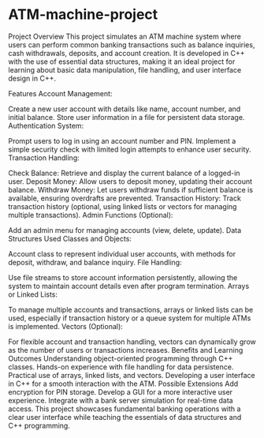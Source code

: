 # ATM-machine-project
Project Overview
This project simulates an ATM machine system where users can perform common banking transactions such as balance inquiries, cash withdrawals, deposits, and account creation. It is developed in C++ with the use of essential data structures, making it an ideal project for learning about basic data manipulation, file handling, and user interface design in C++.

Features
Account Management:

Create a new user account with details like name, account number, and initial balance.
Store user information in a file for persistent data storage.
Authentication System:

Prompt users to log in using an account number and PIN.
Implement a simple security check with limited login attempts to enhance user security.
Transaction Handling:

Check Balance: Retrieve and display the current balance of a logged-in user.
Deposit Money: Allow users to deposit money, updating their account balance.
Withdraw Money: Let users withdraw funds if sufficient balance is available, ensuring overdrafts are prevented.
Transaction History: Track transaction history (optional, using linked lists or vectors for managing multiple transactions).
Admin Functions (Optional):

Add an admin menu for managing accounts (view, delete, update).
Data Structures Used
Classes and Objects:

Account class to represent individual user accounts, with methods for deposit, withdraw, and balance inquiry.
File Handling:

Use file streams to store account information persistently, allowing the system to maintain account details even after program termination.
Arrays or Linked Lists:

To manage multiple accounts and transactions, arrays or linked lists can be used, especially if transaction history or a queue system for multiple ATMs is implemented.
Vectors (Optional):

For flexible account and transaction handling, vectors can dynamically grow as the number of users or transactions increases.
Benefits and Learning Outcomes
Understanding object-oriented programming through C++ classes.
Hands-on experience with file handling for data persistence.
Practical use of arrays, linked lists, and vectors.
Developing a user interface in C++ for a smooth interaction with the ATM.
Possible Extensions
Add encryption for PIN storage.
Develop a GUI for a more interactive user experience.
Integrate with a bank server simulation for real-time data access.
This project showcases fundamental banking operations with a clear user interface while teaching the essentials of data structures and C++ programming.
